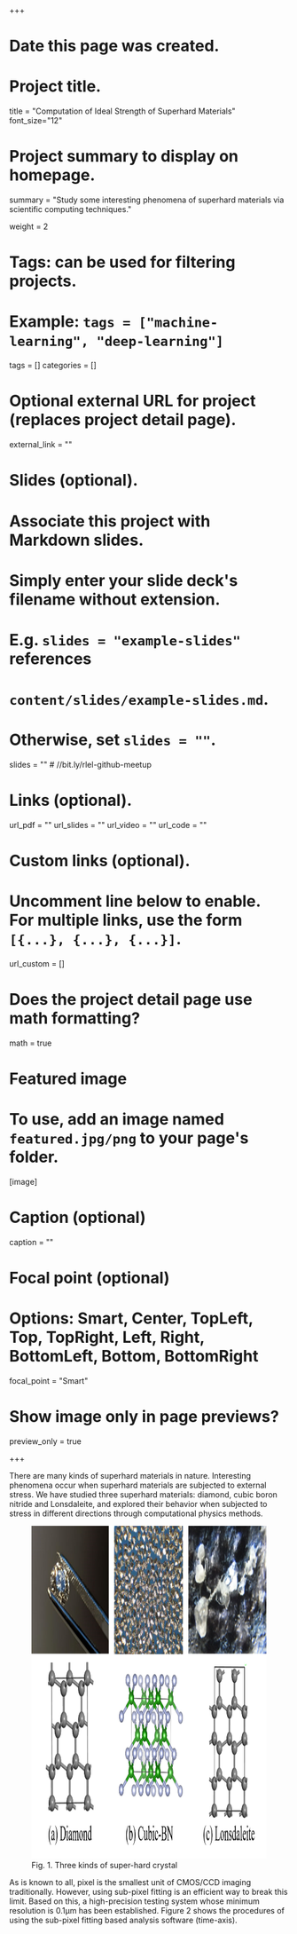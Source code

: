 +++
# Date this page was created.


# Project title.
title = "Computation of Ideal Strength of Superhard Materials"
font_size="12"

# Project summary to display on homepage.
summary = "Study some interesting phenomena of superhard materials via scientific computing techniques."

weight = 2

# Tags: can be used for filtering projects.
# Example: `tags = ["machine-learning", "deep-learning"]`
tags = []
categories = []

# Optional external URL for project (replaces project detail page).
external_link = ""

# Slides (optional).
#   Associate this project with Markdown slides.
#   Simply enter your slide deck's filename without extension.
#   E.g. `slides = "example-slides"` references 
#   `content/slides/example-slides.md`.
#   Otherwise, set `slides = ""`.
slides = "" # //bit.ly/rlel-github-meetup

# Links (optional).
url_pdf = ""
url_slides = ""
url_video = ""
url_code = ""

# Custom links (optional).
#   Uncomment line below to enable. For multiple links, use the form `[{...}, {...}, {...}]`.
url_custom = []

# Does the project detail page use math formatting?
math = true

# Featured image
# To use, add an image named `featured.jpg/png` to your page's folder. 
[image]
  # Caption (optional)
  caption = ""

  # Focal point (optional)
  # Options: Smart, Center, TopLeft, Top, TopRight, Left, Right, BottomLeft, Bottom, BottomRight
  focal_point = "Smart"
  
  # Show image only in page previews?
  preview_only = true

+++
<h8 style="text-align: justify;">
  
There are many kinds of superhard materials in nature. Interesting phenomena occur when superhard materials are subjected to external stress. We have studied three superhard materials: diamond, cubic boron nitride and Lonsdaleite, and explored their behavior when subjected to stress in different directions through computational physics methods.

<figure>
 <img src="fig1.png" alt="a" width="600px" height="600px"/>
  <figcaption>
      <h10>Fig. 1. Three kinds of super-hard crystal</h10>
  </figcaption>
</figure>

As is known to all, pixel is the smallest unit of CMOS/CCD imaging traditionally. However, using sub-pixel fitting is an efficient way to break this limit. Based on this, a high-precision testing system whose minimum resolution is 0.1µm has been established. Figure 2 shows the procedures of using the sub-pixel fitting based analysis software (time-axis). 

<!-- <figure>
 <img src="Fig_1.png" alt="a" width="400px" height="400px"/>
  <figcaption>
      <h10>Figure.2 Procedure of the time-axis fitting software</h10>
  </figcaption>
</figure>

The time-axis analysis software (as shown in Figure 3) based on sub-pixel fitting and Microsoft Foundation Classes (MFC) can output the relationship between time and feature point’s displacement, thus the amplitude and frequency of microactuators can be derived accurately. Similar to this time-axis analysis software, spatial-axis analysis software which shows the moving trail of micro-actuators’ feature point has been constructed as well.  
Due to its advantages, the measuring method and system established in this project is expected to improve the quality of microactuators’ testing and be widely used in research of MEMS.</h8>

<figure>
 <img src="Fig_2.png" alt="" width="600px" height="600px"/>
  <figcaption>
      <h10>Figure.3 Interface of the time-axis fitting software</h10>
  </figcaption>
</figure> -->
